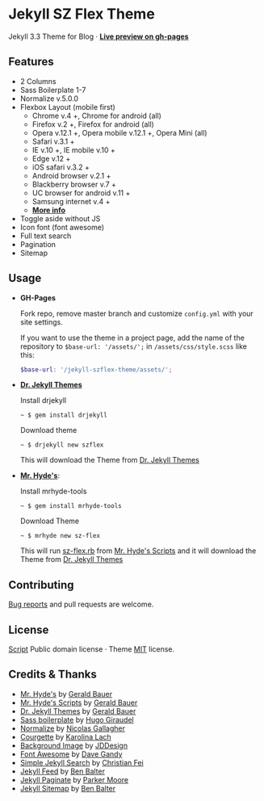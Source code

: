 # Jekyll SZ Flex Theme

Jekyll 3.3 Theme for Blog · [**Live preview on gh-pages**](https://startzerognu.github.io/jekyll-szflex-theme/)

## Features

* 2 Columns
* Sass Boilerplate 1-7
* Normalize v.5.0.0
* Flexbox Layout (mobile first)
  * Chrome v.4 +, Chrome for android (all)
  * Firefox v.2 +, Firefox for android (all)
  * Opera v.12.1 +, Opera mobile v.12.1 +, Opera Mini (all)
  * Safari v.3.1 +
  * IE v.10 +, IE mobile v.10 +
  * Edge v.12 +
  * iOS safari v.3.2 +
  * Android browser v.2.1 +
  * Blackberry browser v.7 +
  * UC browser for android v.11 +
  * Samsung internet v.4 +
  * [**More info**][caniuse]
* Toggle aside without JS
* Icon font (font awesome)
* Full text search
* Pagination
* Sitemap

## Usage

* **GH-Pages**

  Fork repo, remove master branch and customize `config.yml` with your site settings.

  If you want to use the theme in a project page, add the name of the repository to
  `$base-url: '/assets/';` in `/assets/css/style.scss` like this:

  ```scss
  $base-url: '/jekyll-szflex-theme/assets/';
  ```

* **[Dr. Jekyll Themes][drjekyllthemes]**

  Install drjekyll

  ```
  ~ $ gem install drjekyll
  ```
  Download theme

  ```
  ~ $ drjekyll new szflex
  ```

  This will download the Theme from [Dr. Jekyll Themes][drjekyllthemes]

* **[Mr. Hyde's][hyde]**:

  Install mrhyde-tools

  ```
  ~ $ gem install mrhyde-tools
  ```

  Download Theme

  ```
  ~ $ mrhyde new sz-flex
  ```

  This will run [sz-flex.rb][script] from [Mr. Hyde's Scripts][hydescripts] and
  it will download the Theme from [Dr. Jekyll Themes][drjekyllthemes]

## Contributing

[Bug reports][issues] and pull requests are welcome.

## License

[Script][script] Public domain license · Theme [MIT][mit] license.

## Credits & Thanks

* [Mr. Hyde's][hyde] by [Gerald Bauer][geraldb]
* [Mr. Hyde's Scripts][hydescripts] by [Gerald Bauer][geraldb]
* [Dr. Jekyll Themes][drjekyllthemes] by [Gerald Bauer][geraldb]
* [Sass boilerplate][sass-boilerplate] by [Hugo Giraudel][hugogiraudel]
* [Normalize][normalize] by [Nicolas Gallagher][necolas]
* [Courgette][courgette] by [Karolina Lach][karolinalach]
* [Background Image][image] by [JDDesign][jddesign]
* [Font Awesome][font-awesome] by [Dave Gandy][dave-gandy]
* [Simple Jekyll Search][search] by [Christian Fei][christian-fei]
* [Jekyll Feed][feed] by [Ben Balter][ben-balter]
* [Jekyll Paginate][paginate] by [Parker Moore][parker-moore]
* [Jekyll Sitemap][sitemap] by [Ben Balter][ben-balter]

[caniuse]: http://caniuse.com/#feat=flexbox
[hyde]: https://github.com/mrhydescripts
[hydescripts]: https://github.com/mrhydescripts/scripts
[script]: https://github.com/mrhydescripts/scripts/blob/master/sz-flex.rb
[drjekyllthemes]: https://github.com/drjekyllthemes
[geraldb]: https://github.com/geraldb
[sass-boilerplate]: https://github.com/HugoGiraudel/sass-boilerplate
[hugogiraudel]: https://github.com/HugoGiraudel
[normalize]: https://github.com/necolas/normalize.css
[necolas]: https://github.com/necolas
[courgette]: https://fonts.google.com/specimen/Courgette
[karolinalach]: https://plus.google.com/+KarolinaLach
[image]: https://pixabay.com/en/background-polygon-purple-violet-1409025/
[jddesign]: https://pixabay.com/en/users/JDDesign-2595351/
[issues]: https://github.com/StartZeroGnu/jekyll-szflex-theme/issues
[mit]: https://opensource.org/licenses/MIT
[search]: https://github.com/christian-fei/Simple-Jekyll-Search
[christian-fei]: https://github.com/christian-fei
[font-awesome]: http://fontawesome.io/
[dave-gandy]: https://github.com/davegandy
[feed]: https://github.com/jekyll/jekyll-feed
[paginate]: https://github.com/jekyll/jekyll-paginate
[sitemap]: https://github.com/jekyll/jekyll-sitemap
[ben-balter]: https://github.com/benbalter
[parker-moore]: https://github.com/parkr
